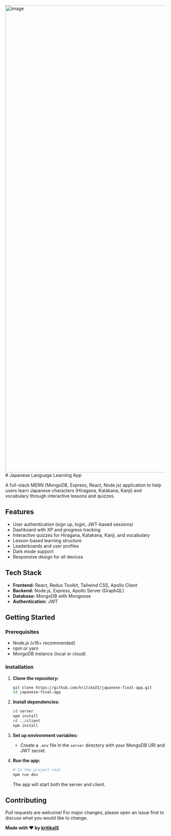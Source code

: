 <img width="1466" alt="image" src="https://github.com/user-attachments/assets/31c9e4bb-6c6d-4b5f-a7b2-99ffec608195" /># Japanese Language Learning App

A full-stack MERN (MongoDB, Express, React, Node.js) application to help users learn Japanese characters (Hiragana, Katakana, Kanji) and vocabulary through interactive lessons and quizzes.

## Features

- User authentication (sign up, login, JWT-based sessions)
- Dashboard with XP and progress tracking
- Interactive quizzes for Hiragana, Katakana, Kanji, and vocabulary
- Lesson-based learning structure
- Leaderboards and user profiles
- Dark mode support
- Responsive design for all devices

## Tech Stack

- **Frontend:** React, Redux Toolkit, Tailwind CSS, Apollo Client
- **Backend:** Node.js, Express, Apollo Server (GraphQL)
- **Database:** MongoDB with Mongoose
- **Authentication:** JWT

## Getting Started

### Prerequisites

- Node.js (v16+ recommended)
- npm or yarn
- MongoDB instance (local or cloud)

### Installation

1. **Clone the repository:**
   ```sh
   git clone https://github.com/kritikaIS/japanese-final-app.git
   cd japanese-final-app
   ```

2. **Install dependencies:**
   ```sh
   cd server
   npm install
   cd ../client
   npm install
   ```

3. **Set up environment variables:**
   - Create a `.env` file in the `server` directory with your MongoDB URI and JWT secret.

4. **Run the app:**
   ```sh
   # In the project root
   npm run dev
   ```

   The app will start both the server and client.

## Contributing

Pull requests are welcome! For major changes, please open an issue first to discuss what you would like to change.


**Made with ❤️ by [kritikaIS](https://github.com/kritikaIS)**
